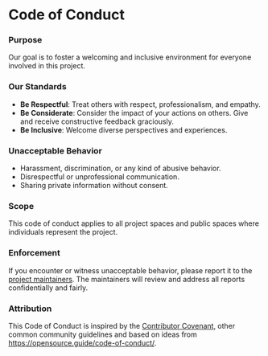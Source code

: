 # Code of Conduct

### Purpose
Our goal is to foster a welcoming and inclusive environment for everyone involved in this project.

### Our Standards
- **Be Respectful**: Treat others with respect, professionalism, and empathy.
- **Be Considerate**: Consider the impact of your actions on others. Give and receive constructive feedback graciously.
- **Be Inclusive**: Welcome diverse perspectives and experiences.

### Unacceptable Behavior
- Harassment, discrimination, or any kind of abusive behavior.
- Disrespectful or unprofessional communication.
- Sharing private information without consent.

### Scope
This code of conduct applies to all project spaces and public spaces where individuals represent the project.

### Enforcement
If you encounter or witness unacceptable behavior, please report it to the [project maintainers](https://github.com/orgs/yakshavingdevs/people). The maintainers will review and address all reports confidentially and fairly.

### Attribution
This Code of Conduct is inspired by the [Contributor Covenant](https://www.contributor-covenant.org/), other common community guidelines and based on ideas from https://opensource.guide/code-of-conduct/.